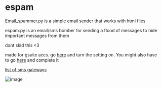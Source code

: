 # espam
Email_spammer.py is a simple email sender that works with html files

espam.py is an email/sms bomber for sending a flood of messages to hide important messages from them

dont skid this <3

made for gsuite accs. go [here](https://www.google.com/settings/security/lesssecureapps) and turn the setting on. You might also have to go [here](https://accounts.google.com/DisplayUnlockCaptcha) and complete it

[list of sms gateways](https://en.wikipedia.org/wiki/SMS_gateway)


![image](https://user-images.githubusercontent.com/65371714/208268545-70a0a0f1-65c8-4739-93c2-203c9c51e294.png)
